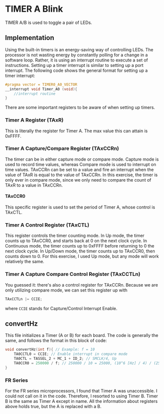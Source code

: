 # TIMER A Blink
TIMER A/B is used to toggle a pair of LEDs.

## Implementation
Using the built-in timers is an energy-saving way of controlling LEDs. The processor is not wasting energy by constantly polling for a change in a software loop. Rather, it is using an interrupt routine to execute a set of instructions. Setting up a timer interrupt is similar to setting up a port interrupt. The following code shows the general format for setting up a timer interrupt:

```c
#pragma vector = TIMER0_A0_VECTOR
__interrupt void Timer_A0 (void){
	//interrupt routine
}
```

There are some important registers to be aware of when setting up timers.

### Timer A Register (TAxR)
This is literally the register for Timer A. The max value this can attain is 0xFFFF.

### Timer A Capture/Compare Register (TAxCCRn)
The timer can be in either capture mode or compare mode. Capture mode is used to record time values, whereas Compare mode is used to interrupt on time values. TAxCCRn can be set to a value and fire an interrupt when the value of TAxR is equal to the value of TAxCCRn. In this exercise, the timer is only ever in compare mode, since we only need to compare the count of TAxR to a value in TAxCCRn.

#### TAxCCR0
This specific register is used to set the period of Timer A, whose control is TAxCTL. 

### Timer A Control Register (TAxCTL)
This register controls the timer counting mode. In Up mode, the timer counts up to TAxCCR0, and starts back at 0 on the next clock cycle. In Continuous mode, the timer counts up to 0xFFFF before returning to 0 the next clock cycle. In Up/Down mode, the timer counts up to TAxCCR0, then counts down to 0. For this exercise, I used Up mode, but any mode will work relatively the same.

### Timer A Capture Compare Control Register (TAxCCTLn)
You guessed it: there's also a control register for TAxCCRn. Because we are only utilizing compare mode, we can set this register up with 

```c 
TAxCCTLn |= CCIE;
``` 

where `CCIE` stands for Capture/Control Interrupt Enable.

## convertHz

This file initializes a Timer (A or B) for each board. The code is generally the same, and follows the format in this block of code:

```c
void convertHz(int f){ // Example: f = 10
    TA0CCTL0 = CCIE; // Enable interrupt in compare mode
    TA0CTL = TASSEL_2 + MC_1 + ID_2; // SMCLK/4, Up
    TA0CCR0 = 250000 / f; // 250000 / 10 = 25000, (10^6 [Hz] / 4) / (25000) = 10Hz
}
```

### FR Series

For the FR series microprocessors, I found that Timer A was unaccessible. I could not call on it in the code. Therefore, I resorted to using Timer B. Timer B is the same as Timer A except in name. All the information about registers above holds true, but the A is replaced with a B. 


